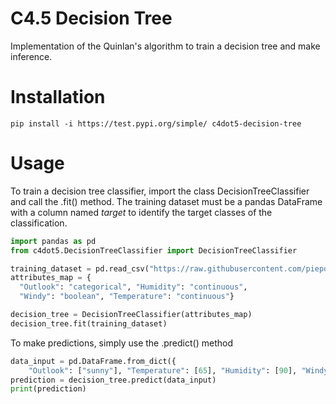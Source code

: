 # C4.5 Decision Tree
Implementation of the Quinlan's algorithm to train a decision tree and make inference.

# Installation
```
pip install -i https://test.pypi.org/simple/ c4dot5-decision-tree
```

# Usage
To train a decision tree classifier, import the class DecisionTreeClassifier and call the .fit() method.
The training dataset must be a pandas DataFrame with a column named *target* to identify the target classes of the classification.
```python
import pandas as pd
from c4dot5.DecisionTreeClassifier import DecisionTreeClassifier

training_dataset = pd.read_csv("https://raw.githubusercontent.com/piepor/C4.5-Decision-Trees/main/src/data_example/training_dataset.csv")
attributes_map = {
  "Outlook": "categorical", "Humidity": "continuous",
  "Windy": "boolean", "Temperature": "continuous"}

decision_tree = DecisionTreeClassifier(attributes_map)
decision_tree.fit(training_dataset)
```
To make predictions, simply use the .predict() method
```python
data_input = pd.DataFrame.from_dict({
	"Outlook": ["sunny"], "Temperature": [65], "Humidity": [90], "Windy": [False]})
prediction = decision_tree.predict(data_input)
print(prediction)
```
